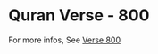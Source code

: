 # Quran Verse - 800 

For more infos, See [Verse 800](https://www.quranbookk.com/quran/search?q=800)